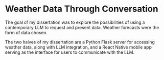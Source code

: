 # Weather Data Through Conversation

The goal of my dissertation was to explore the possibilities of using a contemporary LLM to request and present data. Weather forecasts were the form of data chosen.

The two halves of my dissertation are a Python Flask server for accessing weather data, along with LLM integration, and a React Native mobile app serving as the interface for users to communicate with the LLM.
